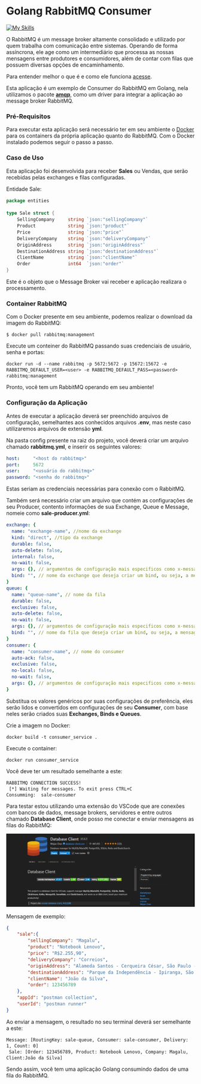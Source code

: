 # Golang RabbitMQ Consumer
[![My Skills](https://skillicons.dev/icons?i=golang,rabbitmq)](https://skillicons.dev)

O RabbitMQ é um message broker altamente consolidado e utilizado por quem trabalha com comunicação entre sistemas. Operando de forma assíncrona, ele age como um intermediário que processa as nossas mensagens entre produtores e consumidores, além de contar com filas que possuem diversas opções de encaminhamento.

Para entender melhor o que é e como ele funciona [acesse](https://github.com/wesleysbmartins/rabbitmq).

Esta aplicação é um exemplo de Consumer do RabbitMQ em Golang, nela utilizamos o pacote [**amqp**](https://pkg.go.dev/github.com/streadway/amqp), como um driver para integrar a aplicação ao message broker RabbitMQ.

### Pré-Requisitos
Para executar esta aplicação será necessário ter em seu ambiente o [Docker](https://docs.docker.com/engine/install/) para os containers da própria aplicação quanto do RabbitMQ. Com o Docker instalado podemos seguir o passo a passo.

### Caso de Uso
Esta aplicação foi desenvolvida para receber **Sales** ou Vendas, que serão recebidas pelas exchanges e filas configuradas.

Entidade Sale:
```go
package entities

type Sale struct {
	SellingCompany     string `json:"sellingCompany"`
	Product            string `json:"product"`
	Price              string `json:"price"`
	DeliveryCompany    string `json:"deliveryCompany"`
	OriginAddress      string `json:"originAddress"`
	DestinationAddress string `json:"destinationAddress"`
	ClientName         string `json:"clientName"`
	Order              int64  `json:"order"`
}
```
Este é o objeto que o Message Broker vai receber e aplicação realizara o processamento.

### Container RabbitMQ
Com o Docker presente em seu ambiente, podemos realizar o download da imagem do RabbitMQ:
```shell
$ docker pull rabbitmq:management
```
Execute um conteiner do RabbitMQ passando suas credenciais de usuário, senha e portas:
```shell
docker run -d --name rabbitmq -p 5672:5672 -p 15672:15672 -e RABBITMQ_DEFAULT_USER=<user> -e RABBITMQ_DEFAULT_PASS=<password> rabbitmq:management
```
Pronto, você tem um RabbitMQ operando em seu ambiente!

### Configuração da Aplicação
Antes de executar a aplicação deverá ser preenchido arquivos de configuração, semelhantes aos conhecidos arquivos **.env**, mas neste caso utilizaremos arquivos de extensão **yml**.

Na pasta config presente na raiz do projeto, você deverá criar um arquivo chamado **rabbitmq.yml**, e inserir os seguintes valores:
```yml
host:     "<host do rabbitmq>"
port:     5672
user:     "<usuário do rabbitmq>"
password: "<senha do rabbitmq>"
```
Estas seriam as credenciais necessárias para conexão com o RabbitMQ.

Também será necessário criar um arquivo que contém as configurações de seu Producer, contento informações de sua Exchange, Queue e Message, nomeie como **sale-producer.yml**:
```yml
exchange: {
  name: "exchange-name", //nome da exchange
  kind: "direct", //tipo da exchange
  durable: false,
  auto-delete: false,
  internal: false,
  no-wait: false,
  args: {}, // argumentos de configuração mais especificos como x-message-ttl em milisegundos
  bind: "", // nome da exchange que deseja criar um bind, ou seja, a mensagem recebida será enviada para esta exchange também
}
queue: {
  name: "queue-name", // nome da fila
  durable: false,
  exclusive: false,
  auto-delete: false,
  no-wait: false,
  args: {}, // argumentos de configuração mais especificos como x-message-ttl em milisegundos
  bind: "", // nome da fila que deseja criar um bind, ou seja, a mensagem recebida será enviada para esta fila também
}
consumer: {
  name: "consumer-name", // nome do consumer
  auto-ack: false,
  exclusive: false,
  no-local: false,
  no-wait: false,
  args: {}, // argumentos de configuração mais especificos como x-message-ttl
}
```

Substitua os valores genéricos por suas configurações de preferência, eles serão lidos e convertidos em configurações de seu **Consumer**, com base neles serão criados suas **Exchanges, Binds e Queues**.


Crie a imagem no Docker:
```shell
docker build -t consumer_service .
```

Execute o container:
```shell
docker run consumer_service
```

Você deve ter um resultado semelhante a este:
```
RABBITMQ CONNECTION SUCCESS!
 [*] Waiting for messages. To exit press CTRL+C
Consumming:  sale-consumer
```

Para testar estou utilizando uma extensão do VSCode que are conexões com bancos de dados, message brokers, servidores e entre outros chamado **Database Client**, onde posso me conectar e enviar mensagens as filas do RabbitMQ:

![Database Client](./src/database-client.png)

Mensagem de exemplo:
```json
{
	"sale":{
        "sellingCompany": "Magalu",
        "product": "Notebook Lenovo",
        "price": "R$2.255,90",
        "deliveryCompany": "Correios",
        "originAddress": "Alameda Santos - Cerqueira César, São Paulo - SP, 01418-970",
        "destinationAddress": "Parque da Independência - Ipiranga, São Paulo - SP, 04263-000",
        "clientName": "João da Silva",
        "order": 123456789
    },
    "appId": "postman collection",
    "userId": "postman runner"
}
```

Ao enviar a mensagem, o resultado no seu terminal deverá ser semelhante a este:
```
Message: [RoutingKey: sale-queue, Consumer: sale-consumer, Delivery: 1, Count: 0]
 Sale: [Order: 123456789, Product: Notebook Lenovo, Company: Magalu, Client:João da Silva]
```

Sendo assim, você tem uma aplicação Golang consumindo dados de uma fila do RabbitMQ.